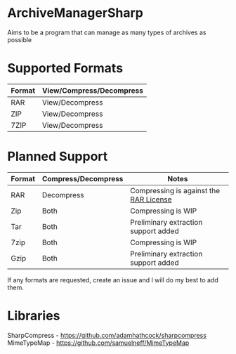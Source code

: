 # ArchiveManagerSharp
Aims to be a program that can manage as many types of archives as possible

# Supported Formats

| Format | View/Compress/Decompress |
| ------ | ------------------- |
| RAR | View/Decompress |
| ZIP | View/Decompress |
| 7ZIP | View/Decompress |

# Planned Support

| Format | Compress/Decompress | Notes |
| ------ | ------------------- | ----- |
| RAR | Decompress | Compressing is against the [RAR License](http://www.rarlab.com/license.htm) |
| Zip | Both | Compressing is WIP |
| Tar | Both | Preliminary extraction support added |
| 7zip | Both | Compressing is WIP |
| Gzip | Both | Preliminary extraction support added |

If any formats are requested, create an issue and I will do my best to add them.

# Libraries

SharpCompress - https://github.com/adamhathcock/sharpcompress
MimeTypeMap - https://github.com/samuelneff/MimeTypeMap

